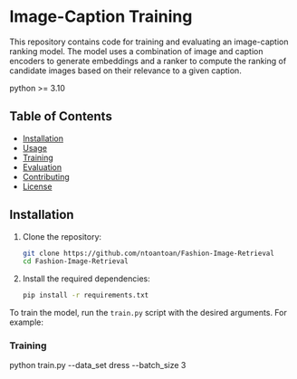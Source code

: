 # Image-Caption Training

This repository contains code for training and evaluating an image-caption ranking model. The model uses a combination of image and caption encoders to generate embeddings and a ranker to compute the ranking of candidate images based on their relevance to a given caption.

python >= 3.10

## Table of Contents
- [Installation](#installation)
- [Usage](#usage)
- [Training](#training)
- [Evaluation](#evaluation)
- [Contributing](#contributing)
- [License](#license)

## Installation

1. Clone the repository:
    ```bash
    git clone https://github.com/ntoantoan/Fashion-Image-Retrieval
    cd Fashion-Image-Retrieval
    ```

2. Install the required dependencies:
    ```bash
    pip install -r requirements.txt
    ```
    
To train the model, run the `train.py` script with the desired arguments. For example:

### Training
python train.py --data_set dress --batch_size 3


